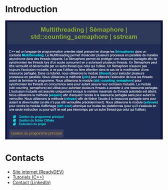 # Introduction

![intro.png](data/img/intro.png)

# Contacts

- [Site internet (ReadyDEV)](https://readydev.ovh/home/ "Accédez au site internet")
- [Tutoriels (C++)](https://readydev.ovh/home/tutoriels/cpp/cours/concepts-cpp#multithreading---semaphore---std--counting_semaphore---sstream "Accédez aux Tutoriels")
- [Contact (LinkedIn)](https://www.linkedin.com/in/tia-gerard-kesse/ "Envoyez un message")
